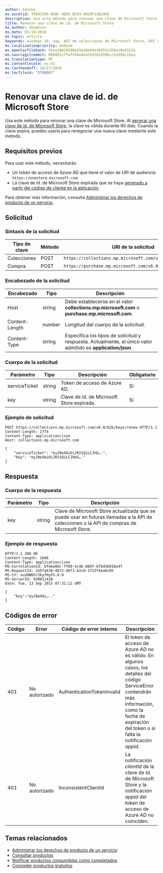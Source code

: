 ```yaml
---
author: Xansky
ms.assetid: 3569C505-8D8C-4D85-B383-4839F13B2466
description: Usa este método para renovar una clave de Microsoft Store.
title: Renovar una clave de id. de Microsoft Store
ms.author: mhopkins
ms.date: 03/16/2018
ms.topic: article
keywords: windows 10, uwp, API de colecciones de Microsoft Store, API de compras de Microsoft Store, clave de identificador de Microsoft Store, renovar, Microsoft Store collection API, Microsoft Store purchase API, Microsoft Store ID key, renew
ms.localizationpriority: medium
ms.openlocfilehash: 95ee20628108bd3ea8eb9e48955a356410e91b1b
ms.sourcegitcommit: 086001cffaf436e6e4324761d59bcc5e598c15ea
ms.translationtype: MT
ms.contentlocale: es-ES
ms.lasthandoff: 10/27/2018
ms.locfileid: "5700867"
---
```

# <a name="renew-a-microsoft-store-id-key"></a>Renovar una clave de id. de Microsoft Store


Usa este método para renovar una clave de Microsoft Store. Al [generar una clave de id. de Microsoft Store](view-and-grant-products-from-a-service.md#step-4), la clave es válida durante 90 días. Cuando la clave expira, puedes usarla para renegociar una nueva clave mediante este método.

## <a name="prerequisites"></a>Requisitos previos


Para usar este método, necesitarás:

* Un token de acceso de Azure AD que tiene el valor de URI de audiencia `https://onestore.microsoft.com`.
* La clave de id. de Microsoft Store expirada que se haya [generado a partir del código de cliente en la aplicación](view-and-grant-products-from-a-service.md#step-4).

Para obtener más información, consulta [Administrar los derechos de producto de un servicio](view-and-grant-products-from-a-service.md).

## <a name="request"></a>Solicitud

### <a name="request-syntax"></a>Sintaxis de la solicitud

| Tipo de clave    | Método | URI de la solicitud                                              |
|-------------|--------|----------------------------------------------------------|
| Colecciones | POST   | ```https://collections.mp.microsoft.com/v6.0/b2b/keys/renew``` |
| Compra    | POST   | ```https://purchase.mp.microsoft.com/v6.0/b2b/keys/renew```    |


### <a name="request-header"></a>Encabezado de la solicitud

| Encabezado         | Tipo   | Descripción                                                                                           |
|----------------|--------|-------------------------------------------------------------------------------------------------------|
| Host           | string | Debe establecerse en el valor **collections.mp.microsoft.com** o **purchase.mp.microsoft.com**.           |
| Content-Length | number | Longitud del cuerpo de la solicitud.                                                                       |
| Content-Type   | string | Especifica los tipos de solicitud y respuesta. Actualmente, el único valor admitido es **application/json**. |


### <a name="request-body"></a>Cuerpo de la solicitud

| Parámetro     | Tipo   | Descripción                       | Obligatorio |
|---------------|--------|-----------------------------------|----------|
| serviceTicket | string | Token de acceso de Azure AD.        | Sí      |
| key           | string | Clave de id. de Microsoft Store expirada. | Sí       |


### <a name="request-example"></a>Ejemplo de solicitud

```syntax
POST https://collections.mp.microsoft.com/v6.0/b2b/keys/renew HTTP/1.1
Content-Length: 2774
Content-Type: application/json
Host: collections.mp.microsoft.com

{
    "serviceTicket": "eyJ0eXAiOiJKV1QiLCJhb….",
    "Key": "eyJ0eXAiOiJKV1QiLCJhbG…."
}
```

## <a name="response"></a>Respuesta


### <a name="response-body"></a>Cuerpo de la respuesta

| Parámetro | Tipo   | Descripción                                                                                                            |
|-----------|--------|------------------------------------------------------------------------------------------------------------------------|
| key       | string | Clave de Microsoft Store actualizada que se puede usar en futuras llamadas a la API de colecciones o la API de compras de Microsoft Store. |


### <a name="response-example"></a>Ejemplo de respuesta

```syntax
HTTP/1.1 200 OK
Content-Length: 1646
Content-Type: application/json
MS-CorrelationId: bfebe80c-ff89-4c4b-8897-67b45b916e47
MS-RequestId: 1b5fa630-d672-4971-b2c0-3713f4ea6c85
MS-CV: xu2HW6SrSkyfHyFh.0.0
MS-ServerId: 030011428
Date: Tue, 13 Sep 2015 07:31:12 GMT

{
    "key":"eyJ0eXAi….."
}
```

## <a name="error-codes"></a>Códigos de error


| Código | Error        | Código de error interno           | Descripción   |
|------|--------------|----------------------------|---------------|
| 401  | No autorizado | AuthenticationTokenInvalid | El token de acceso de Azure AD no es válido. En algunos casos, los detalles del código ServiceError contendrán más información, como la fecha de expiración del token o si falta la notificación *appid*. |
| 401  | No autorizado | InconsistentClientId       | La notificación *clientId* de la clave de Id. de Microsoft Store y la notificación *appid* del token de acceso de Azure AD no coinciden.                                                                     |


## <a name="related-topics"></a>Temas relacionados


* [Administrar los derechos de producto de un servicio](view-and-grant-products-from-a-service.md)
* [Consultar productos](query-for-products.md)
* [Notificar productos consumibles como completados](report-consumable-products-as-fulfilled.md)
* [Conceder productos gratuitos](grant-free-products.md)
